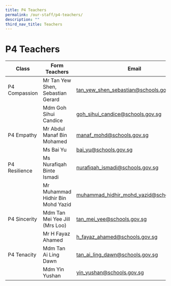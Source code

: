 ```yaml
---
title: P4 Teachers
permalink: /our-staff/p4-teachers/
description: ""
third_nav_title: Teachers
---
```


<h1><b>P4 Teachers</b></h1>


| Class | Form Teachers | Email |
| -------- | -------- | -------- |
|  P4 Compassion   | Mr Tan Yew Shen, Sebastian Gerard     | tan_yew_shen_sebastian@schools.gov.sg    |
| | Mdm Goh Sihui Candice|goh_sihui_candice@schools.gov.sg|
|P4 Empathy|Mr Abdul Manaf Bin Mohamed|manaf_mohd@schools.gov.sg|
| |Ms Bai Yu|bai_yu@schools.gov.sg|
|P4 Resilience|Ms Nurafiqah Binte Ismadi|nurafiqah_ismadi@schools.gov.sg|
| |Mr Muhammad Hidhir Bin Mohd Yazid|muhammad_hidhir_mohd_yazid@schools.gov.sg|
|P4 Sincerity|Mdm Tan Mei Yee Jill (Mrs Loo)|tan_mei_yee@schools.gov.sg|
| |Mr H Fayaz Ahamed|h_fayaz_ahamed@schools.gov.sg|
|P4 Tenacity|Mdm Tan Ai Ling Dawn|tan_ai_ling_dawn@schools.gov.sg|
| |Mdm Yin Yushan|yin_yushan@schools.gov.sg|
